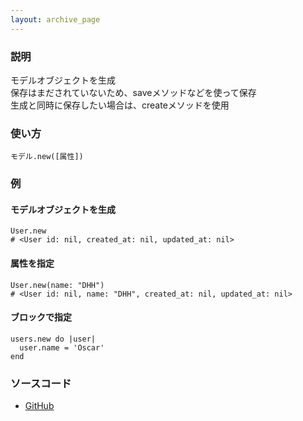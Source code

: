 ```yaml
---
layout: archive_page
---
```

### 説明
モデルオブジェクトを生成  
保存はまだされていないため、saveメソッドなどを使って保存  
生成と同時に保存したい場合は、createメソッドを使用

### 使い方
    モデル.new([属性])

### 例
#### モデルオブジェクトを生成
    User.new
    # <User id: nil, created_at: nil, updated_at: nil>

#### 属性を指定
    User.new(name: "DHH")
    # <User id: nil, name: "DHH", created_at: nil, updated_at: nil>

#### ブロックで指定
    users.new do |user|
      user.name = 'Oscar'
    end

### ソースコード
* [GitHub](https://github.com/rails/rails/blob/ac30e389ecfa0e26e3d44c1eda8488ddf63b3ecc/activemodel/lib/active_model/model.rb#L80)